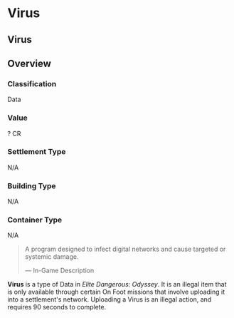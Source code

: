 # Virus
## Virus

## Overview

### Classification

Data

### Value

? CR

### Settlement Type

N/A

### Building Type

N/A

### Container Type

N/A

> 
> 
> A program designed to infect digital networks and cause targeted or systemic damage.
> 
> 
> — In-Game Description
> 

**Virus** is a type of Data in *Elite Dangerous: Odyssey*. It is an illegal item that is only available through certain On Foot missions that involve uploading it into a settlement's network. Uploading a Virus is an illegal action, and requires 90 seconds to complete.